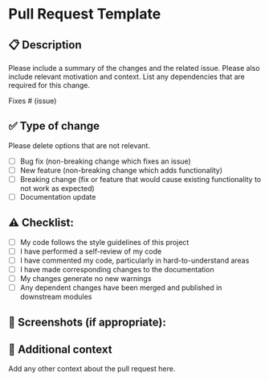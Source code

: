 # Pull Request Template

## 📋 Description

Please include a summary of the changes and the related issue. Please also include relevant motivation and context. List any dependencies that are required for this change.

Fixes # (issue)

## ✅ Type of change

Please delete options that are not relevant.

- [ ] Bug fix (non-breaking change which fixes an issue)
- [ ] New feature (non-breaking change which adds functionality)
- [ ] Breaking change (fix or feature that would cause existing functionality to not work as expected)
- [ ] Documentation update

## ⚠️ Checklist:

- [ ] My code follows the style guidelines of this project
- [ ] I have performed a self-review of my code
- [ ] I have commented my code, particularly in hard-to-understand areas
- [ ] I have made corresponding changes to the documentation
- [ ] My changes generate no new warnings
- [ ] Any dependent changes have been merged and published in downstream modules

## 📸 Screenshots (if appropriate):

## 📝 Additional context

Add any other context about the pull request here.
